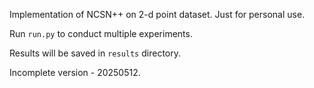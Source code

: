 Implementation of NCSN++ on 2-d point dataset. Just for personal use.

Run `run.py` to conduct multiple experiments.

Results will be saved in `results` directory.

Incomplete version - 20250512.